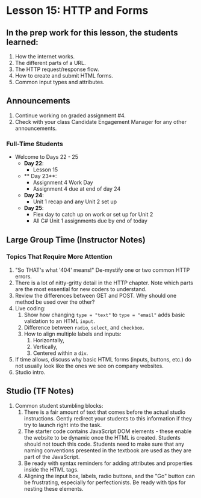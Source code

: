 # Lesson 15: HTTP and Forms

## In the prep work for this lesson, the students learned:

1. How the internet works.
1. The different parts of a URL.
1. The HTTP request/response flow.
1. How to create and submit HTML forms.
1. Common input types and attributes.

## Announcements

1. Continue working on graded assignment #4.
1. Check with your class Candidate Engagement Manager for any other announcements.

### Full-Time Students
* Welcome to Days 22 - 25
    * **Day 22**:
        * Lesson 15
    * ** Day 23**:
        * Assignment 4 Work Day
        * Assignment 4 due at end of day 24
    * **Day 24**:
        * Unit 1 recap and any Unit 2 set up
    * **Day 25**:
        * Flex day to catch up on work or set up for Unit 2
        * All C# Unit 1 assignments due by end of today


## Large Group Time (Instructor Notes)

### Topics That Require More Attention

1. "So THAT's what '404' means!" De-mystify one or two common HTTP errors.
1. There is a lot of nitty-gritty detail in the HTTP chapter. Note which parts are the most essential for new coders to understand.
1. Review the differences between GET and POST. Why should one method be used over the other?
1. Live coding:
    1. Show how changing ``type = "text"`` to ``type = "email"`` adds basic validation to an HTML ``input``.
    1. Difference between ``radio``, ``select``, and ``checkbox``.
    1. How to align multiple labels and inputs:
        1. Horizontally,
        1. Vertically,
        1. Centered within a ``div``.
1. If time allows, discuss why basic HTML forms (inputs, buttons, etc.) do not usually look like the ones we see on company websites.
1. Studio intro.

## Studio (TF Notes)

1. Common student stumbling blocks:
    1. There is a fair amount of text that comes before the actual studio instructions. Gently redirect your students to this information if they try to launch right into the task.
    1. The starter code contains JavaScript DOM elements - these enable the website to be dynamic once the HTML is created. Students should not 
    touch this code.  Students need to make sure that any naming conventions presented in the textbook are used as they are part of the JavaScript.
    1. Be ready with syntax reminders for adding attributes and properties inside the HTML tags.
    1. Aligning the input box, labels, radio buttons, and the "Go" button can be frustrating, especially for perfectionists. Be ready with tips for nesting these elements.

